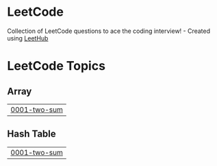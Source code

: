 # LeetCode
Collection of LeetCode questions to ace the coding interview! - Created using [LeetHub](https://github.com/QasimWani/LeetHub)

<!---LeetCode Topics Start-->
# LeetCode Topics
## Array
|  |
| ------- |
| [0001-two-sum](https://github.com/arsalankhan21/LeetCode/tree/master/0001-two-sum) |
## Hash Table
|  |
| ------- |
| [0001-two-sum](https://github.com/arsalankhan21/LeetCode/tree/master/0001-two-sum) |
<!---LeetCode Topics End-->